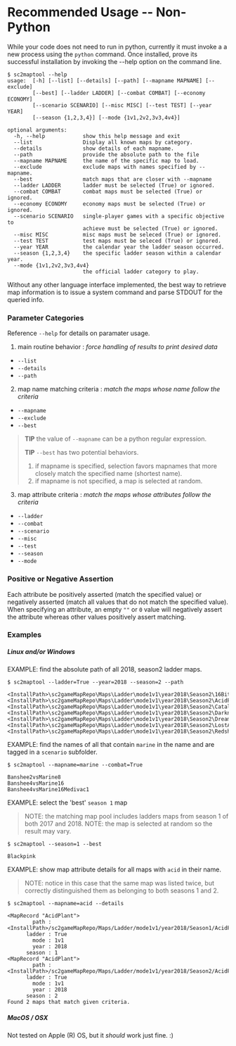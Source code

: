
# Recommended Usage -- Non-Python

While your code does not need to run in python, currently it must invoke a
a new process using the `python` command.  Once installed, prove its successful
installation by invoking the --help option on the command line.

```shell
$ sc2maptool --help
usage:  [-h] [--list] [--details] [--path] [--mapname MAPNAME] [--exclude]
        [--best] [--ladder LADDER] [--combat COMBAT] [--economy ECONOMY]
        [--scenario SCENARIO] [--misc MISC] [--test TEST] [--year YEAR]
        [--season {1,2,3,4}] [--mode {1v1,2v2,3v3,4v4}]

optional arguments:
  -h, --help            show this help message and exit
  --list                Display all known maps by category.
  --details             show details of each mapname.
  --path                provide the absolute path to the file
  --mapname MAPNAME     the name of the specific map to load.
  --exclude             exclude maps with names specified by --mapname.
  --best                match maps that are closer with --mapname
  --ladder LADDER       ladder must be selected (True) or ignored.
  --combat COMBAT       combat maps must be selected (True) or ignored.
  --economy ECONOMY     economy maps must be selected (True) or ignored.
  --scenario SCENARIO   single-player games with a specific objective to
                        achieve must be selected (True) or ignored.
  --misc MISC           misc maps must be seleced (True) or ignored.
  --test TEST           test maps must be seleced (True) or ignored.
  --year YEAR           the calendar year the ladder season occurred.
  --season {1,2,3,4}    the specific ladder season within a calendar year.
  --mode {1v1,2v2,3v3,4v4}
                        the official ladder category to play.
```

Without any other language interface implemented, the best way to retrieve map
information is to issue a system command and parse STDOUT for the queried info.

### Parameter Categories

Reference `--help` for details on paramater usage.

1. main routine behavior : _force handling of results to print desired data_
* `--list`
* `--details`
* `--path`

2. map name matching criteria : _match the maps whose name follow the criteria_
* `--mapname`
* `--exclude`
* `--best`

> **TIP** the value of `--mapname` can be a python regular expression.
> 
> **TIP** `--best` has two potential behaviors.
> 1. if mapname is specified, selection favors mapnames that more closely match the specified name (shortest name).
> 2. if mapname is not specified, a map is selected at random.

3. map attribute criteria : _match the maps whose attributes follow the criteria_
* `--ladder`
* `--combat`
* `--scenario`
* `--misc`
* `--test`
* `--season`
* `--mode`


### Positive or Negative Assertion

Each attribute be positively asserted (match the specified value) or negatively
asserted (match all values that do not match the specified value).  When
specifying an attribute, an empty `""` or `0` value will negatively assert
the attribute whereas other values positively assert matching.

### Examples

##### Linux and/or Windows

EXAMPLE: find the absolute path of all 2018, season2 ladder maps. 
```shell
$ sc2maptool --ladder=True --year=2018 --season=2 --path
```
```
<InstallPath>\sc2gameMapRepo\Maps\Ladder\mode1v1\year2018\Season2\16BitLE.SC2Map
<InstallPath>\sc2gameMapRepo\Maps\Ladder\mode1v1\year2018\Season2\AcidPlantLE.SC2Map
<InstallPath>\sc2gameMapRepo\Maps\Ladder\mode1v1\year2018\Season2\CatalystLE.SC2Map
<InstallPath>\sc2gameMapRepo\Maps\Ladder\mode1v1\year2018\Season2\DarknessSanctuaryLE.SC2Map
<InstallPath>\sc2gameMapRepo\Maps\Ladder\mode1v1\year2018\Season2\DreamcatcherLE.SC2Map
<InstallPath>\sc2gameMapRepo\Maps\Ladder\mode1v1\year2018\Season2\LostAndFoundLE.SC2Map
<InstallPath>\sc2gameMapRepo\Maps\Ladder\mode1v1\year2018\Season2\RedshiftLE.SC2Map
```

EXAMPLE: find the names of all that contain `marine` in the name and are tagged
in a `scenario` subfolder.
```shell
$ sc2maptool --mapname=marine --combat=True
```
```
Banshee2vsMarine8
Banshee4vsMarine16
Banshee4vsMarine16Medivac1
```

EXAMPLE: select the 'best' `season 1` map
> NOTE: the matching map pool includes ladders maps from season 1 of both 2017 and 2018.
> NOTE: the map is selected at random so the result may vary.
```shell
$ sc2maptool --season=1 --best
```
```
Blackpink
```

EXAMPLE: show map attribute details for all maps with `acid` in their name.
> NOTE: notice in this case that the same map was listed twice, but correctly
> distinguished them as belonging to both seasons 1 and 2.
```shell
$ sc2maptool --mapname=acid --details
```
```
<MapRecord "AcidPlant">
        path : <InstallPath>/sc2gameMapRepo/Maps/Ladder/mode1v1/year2018/Season1/AcidPlantLE.SC2Map
      ladder : True
        mode : 1v1
        year : 2018
      season : 1
<MapRecord "AcidPlant">
        path : <InstallPath>/sc2gameMapRepo/Maps/Ladder/mode1v1/year2018/Season2/AcidPlantLE.SC2Map
      ladder : True
        mode : 1v1
        year : 2018
      season : 2
Found 2 maps that match given criteria.
```

##### MacOS / OSX

Not tested on Apple (R) OS, but it *should* work just fine. :)
